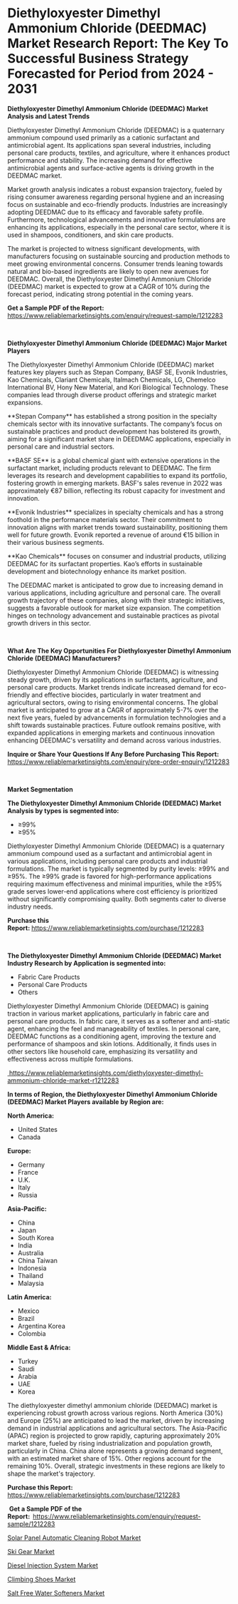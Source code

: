 <p><h1>Diethyloxyester Dimethyl Ammonium Chloride (DEEDMAC) Market Research Report: The Key To Successful Business Strategy Forecasted for Period from 2024 - 2031</h1></p><p><strong>Diethyloxyester Dimethyl Ammonium Chloride (DEEDMAC) Market Analysis and Latest Trends</strong></p>
<p><p>Diethyloxyester Dimethyl Ammonium Chloride (DEEDMAC) is a quaternary ammonium compound used primarily as a cationic surfactant and antimicrobial agent. Its applications span several industries, including personal care products, textiles, and agriculture, where it enhances product performance and stability. The increasing demand for effective antimicrobial agents and surface-active agents is driving growth in the DEEDMAC market.</p><p>Market growth analysis indicates a robust expansion trajectory, fueled by rising consumer awareness regarding personal hygiene and an increasing focus on sustainable and eco-friendly products. Industries are increasingly adopting DEEDMAC due to its efficacy and favorable safety profile. Furthermore, technological advancements and innovative formulations are enhancing its applications, especially in the personal care sector, where it is used in shampoos, conditioners, and skin care products.</p><p>The market is projected to witness significant developments, with manufacturers focusing on sustainable sourcing and production methods to meet growing environmental concerns. Consumer trends leaning towards natural and bio-based ingredients are likely to open new avenues for DEEDMAC. Overall, the Diethyloxyester Dimethyl Ammonium Chloride (DEEDMAC) market is expected to grow at a CAGR of 10% during the forecast period, indicating strong potential in the coming years.</p></p>
<p><strong>Get a Sample PDF of the Report:&nbsp;</strong> <a href="https://www.reliablemarketinsights.com/enquiry/request-sample/1212283?utm_campaign=1197&utm_medium=2&utm_source=Github&utm_content=ia&utm_term=06102024&utm_id=diethyloxyester-dimethyl-ammonium-chloride-deedmac">https://www.reliablemarketinsights.com/enquiry/request-sample/1212283</a></p>
<p>&nbsp;</p>
<p><strong>Diethyloxyester Dimethyl Ammonium Chloride (DEEDMAC) Major Market Players</strong></p>
<p><p>The Diethyloxyester Dimethyl Ammonium Chloride (DEEDMAC) market features key players such as Stepan Company, BASF SE, Evonik Industries, Kao Chemicals, Clariant Chemicals, Italmach Chemicals, LG, Chemelco International BV, Hony New Material, and Kori Biological Technology. These companies lead through diverse product offerings and strategic market expansions.</p><p>**Stepan Company** has established a strong position in the specialty chemicals sector with its innovative surfactants. The company’s focus on sustainable practices and product development has bolstered its growth, aiming for a significant market share in DEEDMAC applications, especially in personal care and industrial sectors.</p><p>**BASF SE** is a global chemical giant with extensive operations in the surfactant market, including products relevant to DEEDMAC. The firm leverages its research and development capabilities to expand its portfolio, fostering growth in emerging markets. BASF's sales revenue in 2022 was approximately €87 billion, reflecting its robust capacity for investment and innovation.</p><p>**Evonik Industries** specializes in specialty chemicals and has a strong foothold in the performance materials sector. Their commitment to innovation aligns with market trends toward sustainability, positioning them well for future growth. Evonik reported a revenue of around €15 billion in their various business segments.</p><p>**Kao Chemicals** focuses on consumer and industrial products, utilizing DEEDMAC for its surfactant properties. Kao’s efforts in sustainable development and biotechnology enhance its market position.</p><p>The DEEDMAC market is anticipated to grow due to increasing demand in various applications, including agriculture and personal care. The overall growth trajectory of these companies, along with their strategic initiatives, suggests a favorable outlook for market size expansion. The competition hinges on technology advancement and sustainable practices as pivotal growth drivers in this sector.</p></p>
<p>&nbsp;</p>
<p><strong>What Are The Key Opportunities For Diethyloxyester Dimethyl Ammonium Chloride (DEEDMAC) Manufacturers?</strong></p>
<p><p>Diethyloxyester Dimethyl Ammonium Chloride (DEEDMAC) is witnessing steady growth, driven by its applications in surfactants, agriculture, and personal care products. Market trends indicate increased demand for eco-friendly and effective biocides, particularly in water treatment and agricultural sectors, owing to rising environmental concerns. The global market is anticipated to grow at a CAGR of approximately 5-7% over the next five years, fueled by advancements in formulation technologies and a shift towards sustainable practices. Future outlook remains positive, with expanded applications in emerging markets and continuous innovation enhancing DEEDMAC's versatility and demand across various industries.</p></p>
<p><strong>Inquire or Share Your Questions If Any Before Purchasing This Report:</strong> <a href="https://www.reliablemarketinsights.com/enquiry/pre-order-enquiry/1212283?utm_campaign=1197&utm_medium=2&utm_source=Github&utm_content=ia&utm_term=06102024&utm_id=diethyloxyester-dimethyl-ammonium-chloride-deedmac">https://www.reliablemarketinsights.com/enquiry/pre-order-enquiry/1212283</a></p>
<p>&nbsp;</p>
<p><strong>Market Segmentation</strong></p>
<p><strong>The Diethyloxyester Dimethyl Ammonium Chloride (DEEDMAC) Market Analysis by types is segmented into:</strong></p>
<p><ul><li>≥99%</li><li>≥95%</li></ul></p>
<p><p>Diethyloxyester Dimethyl Ammonium Chloride (DEEDMAC) is a quaternary ammonium compound used as a surfactant and antimicrobial agent in various applications, including personal care products and industrial formulations. The market is typically segmented by purity levels: ≥99% and ≥95%. The ≥99% grade is favored for high-performance applications requiring maximum effectiveness and minimal impurities, while the ≥95% grade serves lower-end applications where cost efficiency is prioritized without significantly compromising quality. Both segments cater to diverse industry needs.</p></p>
<p><strong>Purchase this Report:&nbsp;</strong><a href="https://www.reliablemarketinsights.com/purchase/1212283?utm_campaign=1197&utm_medium=2&utm_source=Github&utm_content=ia&utm_term=06102024&utm_id=diethyloxyester-dimethyl-ammonium-chloride-deedmac">https://www.reliablemarketinsights.com/purchase/1212283</a></p>
<p>&nbsp;</p>
<p><strong>The Diethyloxyester Dimethyl Ammonium Chloride (DEEDMAC) Market Industry Research by Application is segmented into:</strong></p>
<p><ul><li>Fabric Care Products</li><li>Personal Care Products</li><li>Others</li></ul></p>
<p><p>Diethyloxyester Dimethyl Ammonium Chloride (DEEDMAC) is gaining traction in various market applications, particularly in fabric care and personal care products. In fabric care, it serves as a softener and anti-static agent, enhancing the feel and manageability of textiles. In personal care, DEEDMAC functions as a conditioning agent, improving the texture and performance of shampoos and skin lotions. Additionally, it finds uses in other sectors like household care, emphasizing its versatility and effectiveness across multiple formulations.</p></p>
<p><a href="https://www.reliablemarketinsights.com/diethyloxyester-dimethyl-ammonium-chloride-market-r1212283?utm_campaign=1197&utm_medium=2&utm_source=Github&utm_content=ia&utm_term=06102024&utm_id=diethyloxyester-dimethyl-ammonium-chloride-deedmac">&nbsp;https://www.reliablemarketinsights.com/diethyloxyester-dimethyl-ammonium-chloride-market-r1212283</a></p>
<p><strong>In terms of Region, the Diethyloxyester Dimethyl Ammonium Chloride (DEEDMAC) Market Players available by Region are:</strong></p>
<p>
    <p> <strong> North America: </strong>
        <ul>
            <li>United States</li>
            <li>Canada</li>
        </ul>
        </p> 
    <p> <strong> Europe: </strong>
        <ul>
            <li>Germany</li>
            <li>France</li>
            <li>U.K.</li>
            <li>Italy</li>
            <li>Russia</li>
        </ul>
        </p> 
    <p> <strong> Asia-Pacific: </strong>
        <ul>
            <li>China</li>
            <li>Japan</li>
            <li>South Korea</li>
            <li>India</li>
            <li>Australia</li>
            <li>China Taiwan</li>
            <li>Indonesia</li>
            <li>Thailand</li>
            <li>Malaysia</li>
        </ul>
        </p> 
    <p> <strong> Latin America: </strong>
        <ul>
            <li>Mexico</li>
            <li>Brazil</li>
            <li>Argentina Korea</li>
            <li>Colombia</li>
        </ul>
        </p> 
    <p> <strong> Middle East & Africa: </strong>
        <ul>
            <li>Turkey</li>
            <li>Saudi</li>
            <li>Arabia</li>
            <li>UAE</li>
            <li>Korea</li>
        </ul>
    </p>
    </p>
<p><p>The diethyloxyester dimethyl ammonium chloride (DEEDMAC) market is experiencing robust growth across various regions. North America (30%) and Europe (25%) are anticipated to lead the market, driven by increasing demand in industrial applications and agricultural sectors. The Asia-Pacific (APAC) region is projected to grow rapidly, capturing approximately 20% market share, fueled by rising industrialization and population growth, particularly in China. China alone represents a growing demand segment, with an estimated market share of 15%. Other regions account for the remaining 10%. Overall, strategic investments in these regions are likely to shape the market's trajectory.</p></p>
<p><strong>Purchase this Report: </strong><a href="https://www.reliablemarketinsights.com/purchase/1212283?utm_campaign=1197&utm_medium=2&utm_source=Github&utm_content=ia&utm_term=06102024&utm_id=diethyloxyester-dimethyl-ammonium-chloride-deedmac">https://www.reliablemarketinsights.com/purchase/1212283</a></p>
<p>&nbsp;<strong>Get a Sample PDF of the Report:&nbsp;&nbsp;</strong><a href="https://www.reliablemarketinsights.com/enquiry/request-sample/1212283?utm_campaign=1197&utm_medium=2&utm_source=Github&utm_content=ia&utm_term=06102024&utm_id=diethyloxyester-dimethyl-ammonium-chloride-deedmac">https://www.reliablemarketinsights.com/enquiry/request-sample/1212283</a></p>
<p><strong></strong></p>
<p><p><a href="https://www.linkedin.com/pulse/solar-panel-automatic-cleaning-robot-market-opportunities-emerging-addje?utm_campaign=1197&utm_medium=2&utm_source=Github&utm_content=ia&utm_term=06102024&utm_id=diethyloxyester-dimethyl-ammonium-chloride-deedmac">Solar Panel Automatic Cleaning Robot Market</a></p><p><a href="https://www.linkedin.com/pulse/unveiling-market-trends-global-ski-gear-growth-regional-insights-ty9ne?utm_campaign=1197&utm_medium=2&utm_source=Github&utm_content=ia&utm_term=06102024&utm_id=diethyloxyester-dimethyl-ammonium-chloride-deedmac">Ski Gear Market</a></p><p><a href="https://www.linkedin.com/pulse/diesel-injection-system-market-share-size-trends-industry-keq7e?utm_campaign=1197&utm_medium=2&utm_source=Github&utm_content=ia&utm_term=06102024&utm_id=diethyloxyester-dimethyl-ammonium-chloride-deedmac">Diesel Injection System Market</a></p><p><a href="https://www.linkedin.com/pulse/global-climbing-shoes-market-trends-insights-growth-opportunities-7wj9e?utm_campaign=1197&utm_medium=2&utm_source=Github&utm_content=ia&utm_term=06102024&utm_id=diethyloxyester-dimethyl-ammonium-chloride-deedmac">Climbing Shoes Market</a></p><p><a href="https://www.linkedin.com/pulse/global-perspectives-salt-free-water-softeners-market-trends-jnere?utm_campaign=1197&utm_medium=2&utm_source=Github&utm_content=ia&utm_term=06102024&utm_id=diethyloxyester-dimethyl-ammonium-chloride-deedmac">Salt Free Water Softeners Market</a></p></p>